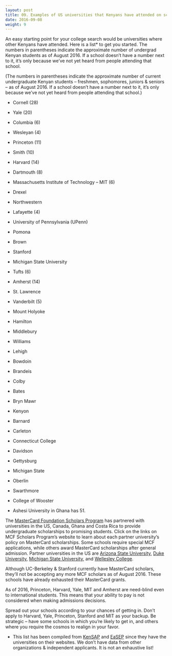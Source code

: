```yaml
---
layout: post 
title: 09. Examples of US universities that Kenyans have attended on scholarships
date: 2016-09-08
weight: 9
---
```


An easy starting point for your college search would be universities where other Kenyans have attended. Here is a list* to get you started. The numbers in parentheses indicate the approximate number of undergrad Kenyan students as of August 2016. If a school doesn’t have a number next to it, it’s only because we’ve not yet heard from people attending that school.

(The numbers in parentheses indicate the approximate number of current undergraduate Kenyan students – freshmen, sophomores, juniors & seniors – as of August 2016. If a school doesn’t have a number next to it, it’s only because we’ve not yet heard from people attending that school.)

* Cornell (28)
* Yale (20)
* Columbia (6)
* Wesleyan (4)
* Princeton (11)
* Smith (10)
* Harvard (14)
* Dartmouth (8)
* Massachusetts Institute of Technology – MIT (6)
* Drexel
* Northwestern
* Lafayette (4)
* University of Pennsylvania (UPenn)
* Pomona
* Brown
* Stanford
* Michigan State University
* Tufts (6)
* Amherst (14)
* St. Lawrence
* Vanderbilt (5)
* Mount Holyoke
* Hamilton
* Middlebury
* Williams
* Lehigh
* Bowdoin
* Brandeis
* Colby
* Bates
* Bryn Mawr
* Kenyon
* Barnard
* Carleton
* Connecticut College
* Davidson
* Gettysburg
* Michigan State
* Oberlin
* Swarthmore
* College of Wooster

* Ashesi University in Ghana has 51.

The [MasterCard Foundation Scholars Program](http://mcfscholarsprogram.berkeley.edu/partner-universities) has partnered with universities in the US, Canada, Ghana and Costa Rica to provide undergraduate scholarships to promising students. Click on the links on MCF Scholars Program’s website to learn about each partner university’s policy on MasterCard scholarships. Some schools require special MCF applications, while others award MasterCard scholarships after general admission. Partner universities in the US are [Arizona State University](http://global.asu.edu/MCFScholarsProgram), [Duke University](http://mcfscholars.duke.edu/), [Michigan State University](http://www.msu.edu/stories/master-card-foundation/), and [Wellesley College](http://www.wellesley.edu/).

Although UC-Berkeley & Stanford currently have MasterCard scholars, they’ll not be accepting any more MCF scholars as of August 2016. These schools have already exhausted their MasterCard grants.

As of 2016, Princeton, Harvard, Yale, MIT and Amherst are need-blind even to international students. This means that your ability to pay is not considered when making admissions decisions.

Spread out your schools according to your chances of getting in. Don’t apply to Harvard, Yale, Princeton, Stanford and MIT as your backup. Be strategic – have some schools in which you’re likely to get in, and others where you require the cosmos to realign in your favor.

* This list has been compiled from [KenSAP](http://kensap.org/) and [EaSEP](http://www.easep.org/) since they have the universities on their websites. We don’t have data from other organizations & independent applicants. It is not an exhaustive list!
